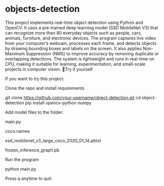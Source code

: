 # objects-detection
This project implements real-time object detection using Python and OpenCV.   It uses a pre-trained deep learning model (SSD MobileNet V3) that can recognize more than 80 everyday objects such as people, cars, animals, furniture, and electronic devices.    The program captures live video from your computer’s webcam, processes each frame, and detects objects by drawing bounding boxes and labels on the screen.   It also applies Non-Maximum Suppression (NMS) to improve accuracy by removing duplicate or overlapping detections.    The system is lightweight and runs in real-time on CPU, making it suitable for learning, experimentation, and small-scale projects in computer vision.
🚀Try it yourself

If you want to try this project:

Clone the repo and install requirements

git clone https://github.com/your-username/object-detection.git
cd object-detection
pip install opencv-python numpy


Add model files to the folder:

main.py

coco.names

ssd_mobilenet_v3_large_coco_2020_01_14.pbtxt

frozen_inference_graph.pb

Run the program

python main.py


Press q anytime to quit.
